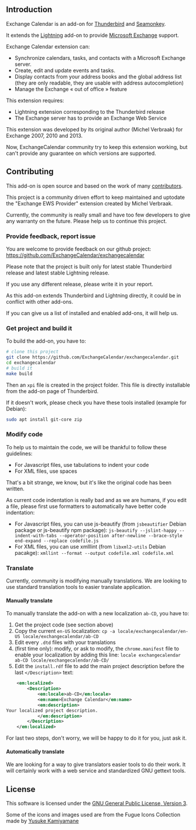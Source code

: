 ## Introduction

Exchange Calendar is an add-on for [Thunderbird](https://mozilla.org/thunderbird)
and [Seamonkey](https://www.seamonkey-project.org/).

It extends the [Lightning](https://mozilla.org/calendar) add-on to provide
[Microsoft Exchange](http://microsoft.com/exchange) support.

Exchange Calendar extension can:
  * Synchronize calendars, tasks, and contacts with a Microsoft Exchange server.
  * Create, edit and update events and tasks.
  * Display contacts from your address books and the global address list
    (they are only readable, they are usable with address autocompletion)
  * Manage the Exchange « out of office » feature

This extension requires:
  * Lightning extension corresponding to the Thunderbird release
  * The Exchange server has to provide an Exchange Web Service

This extension was developed by its original author (Michel Verbraak) for
Exchange 2007, 2010 and 2013.

Now, ExchangeCalendar community try to keep this extension working, but can't
provide any guarantee on which versions are supported.

## Contributing

This add-on is open source and based on the work of many
[contributors](https://github.com/ExchangeCalendar/exchangecalendar/graphs/contributors).

This project is a community driven effort to keep maintained and uptodate
the "Exchange EWS Provider" extension created by Michel Verbraak.

Currently, the community is really small and have too few developers to
give any warranty on the future. Please help us to continue this project.

### Provide feedback, report issue

You are welcome to provide feedback on our github project:
https://github.com/ExchangeCalendar/exchangecalendar

Please note that the project is built only for latest stable Thunderbird release
and latest stable Lightning release.

If you use any different release, please write it in your report.

As this add-on extends Thunderbird and Lightning directly, it could be in
conflict with other add-ons.

If you can give us a list of installed and enabled add-ons, it will help us.

### Get project and build it

To build the add-on, you have to:
```bash
# clone this project
git clone https://github.com/ExchangeCalendar/exchangecalendar.git
cd exchangecalendar
# build it
make build
```
Then an `xpi` file is created in the project folder.
This file is directly installable from the add-on page of Thunderbird.

If it doesn't work, please check you have these tools installed (example for
Debian):
```bash
sudo apt install git-core zip
```

### Modify code

To help us to maintain the code, we will be thankful to follow these guidelines:

* For Javascript files, use tabulations to indent your code
* For XML files, use spaces

That's a bit strange, we know, but it's like the original code has been written.

As current code indentation is really bad and as we are humans, if you edit a
file, please first use formatters to automatically have better code indentation:

* For Javascript files, you can use js-beautify (from `jsbeautifier` Debian package or js-beautify npm package):
`js-beautify --jslint-happy --indent-with-tabs --operator-position after-newline --brace-style end-expand --replace codefile.js`
* For XML files, you can use xmlllint (from `libxml2-utils` Debian pacakge):
`xmllint --format --output codefile.xml codefile.xml`

### Translate

Currently, community is modifying manually translations.
We are looking to use standard translation tools to easier translate application.

#### Manually translate

To manually translate the add-on with a new localization `ab-CD`, you have to:

1. Get the project code (see section above)
2. Copy the current `en-US` localization:
`cp -a locale/exchangecalendar/en-US locale/exchangecalendar/ab-CD`
3. Edit every `.dtd` files with your translations
4. (first time only): modify, or ask to modify, the `chrome.manifest` file to
enable your localization by adding this line:
`locale exchangecalendar ab-CD locale/exchangecalendar/ab-CD/`
5. Edit the `install.rdf` file to add the main project description before the
last `</Description>` text:
```rdf
    <em:localized>
        <Description>
            <em:locale>ab-CD</em:locale>
            <em:name>Exchange Calendar</em:name>
            <em:description>
Your localized project description.
            </em:description>
        </Description>
    </em:localized>
```

For last two steps, don't worry, we will be happy to do it for you, just ask it.

#### Automatically translate

We are looking for a way to give translators easier tools to do their work.
It will certainly work with a web service and standardized GNU gettext tools.

## License

This software is licensed under the
[GNU General Public License, Version 3](http://www.gnu.org/licenses/gpl.html).

Some of the icons and images used are from the Fugue Icons Collection made
by [Yusuke Kamiyamane](http://p.yusukekamiyamane.com/)
